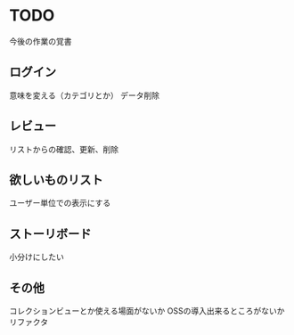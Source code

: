 # TODO
今後の作業の覚書

## ログイン
意味を変える（カテゴリとか）
データ削除

## レビュー
リストからの確認、更新、削除

## 欲しいものリスト
ユーザー単位での表示にする

## ストーリボード
小分けにしたい

## その他
コレクションビューとか使える場面がないか
OSSの導入出来るところがないか
リファクタ
